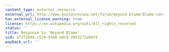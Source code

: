```yaml
---
content_type: external-resource
external_url: http://www.bostonreview.net/forum/beyond-blame/blame-corrupts-criminal-justice-system
has_external_license_warning: true
license: https://en.wikipedia.org/wiki/All_rights_reserved
status: ''
title: Response to 'Beyond Blame'
uid: af272696-c529-43e8-adc9-2953271a9474
wayback_url: ''
---
```

